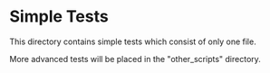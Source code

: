 # Simple Tests

This directory contains simple tests which consist of only one file.

More advanced tests will be placed in the "other_scripts" directory.
